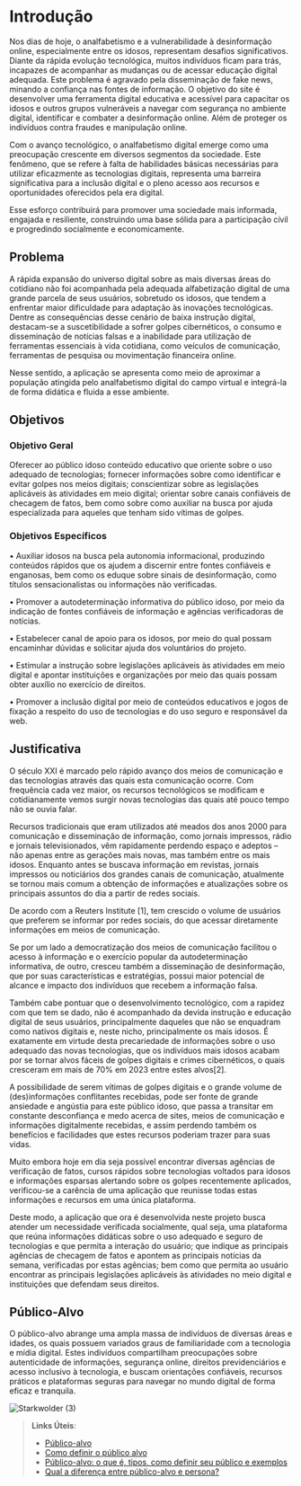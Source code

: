 # Introdução

Nos dias de hoje, o analfabetismo e a vulnerabilidade à desinformação online, especialmente entre os idosos, representam desafios significativos. Diante da rápida evolução tecnológica, muitos indivíduos ficam para trás, incapazes de acompanhar as mudanças ou de acessar educação digital adequada. Este problema é agravado pela disseminação de fake news, minando a confiança nas fontes de informação. O objetivo do site é desenvolver uma ferramenta digital educativa e acessível para capacitar os idosos e outros grupos vulneráveis a navegar com segurança no ambiente digital, identificar e combater a desinformação online. Além de proteger os indivíduos contra fraudes e manipulação online.

Com o avanço tecnológico, o analfabetismo digital emerge como uma preocupação crescente em diversos segmentos da sociedade. Este fenômeno, que se refere à falta de habilidades básicas necessárias para utilizar eficazmente as tecnologias digitais, representa uma barreira significativa para a inclusão digital e o pleno acesso aos recursos e oportunidades oferecidos pela era digital.

Esse esforço contribuirá para promover uma sociedade mais informada, engajada e resiliente, construindo uma base sólida para a participação cívil e progredindo socialmente e economicamente.

## Problema

A rápida expansão do universo digital sobre as mais diversas áreas do cotidiano não foi acompanhada pela adequada alfabetização digital de uma grande parcela de seus usuários, sobretudo os idosos, que tendem a enfrentar maior dificuldade para adaptação às inovações tecnológicas. Dentre as consequências desse cenário de baixa instrução digital, destacam-se a suscetibilidade a sofrer golpes cibernéticos, o consumo e disseminação de notícias falsas e a inabilidade para utilização de ferramentas essenciais à vida cotidiana, como veículos de comunicação, ferramentas de pesquisa ou movimentação financeira online. 

Nesse sentido, a aplicação se apresenta como meio de aproximar a população atingida pelo analfabetismo digital do campo virtual e integrá-la de forma didática e fluida a esse ambiente.

## Objetivos

### Objetivo Geral

Oferecer ao público idoso conteúdo educativo que oriente sobre o uso adequado de tecnologias; fornecer informações sobre como identificar e evitar golpes nos meios digitais; conscientizar sobre as legislações aplicáveis às atividades em meio digital; orientar sobre canais confiáveis de checagem de fatos, bem como sobre como auxiliar na busca por ajuda especializada para aqueles que tenham sido vítimas de golpes. 

### Objetivos Específicos

•	Auxiliar idosos na busca pela autonomia informacional, produzindo conteúdos rápidos que os ajudem a discernir entre fontes confiáveis e enganosas, bem como os eduque sobre sinais de desinformação, como títulos sensacionalistas ou informações não verificadas. 

•	Promover a autodeterminação informativa do público idoso, por meio da indicação de fontes confiáveis de informação e agências verificadoras de notícias.

•	Estabelecer canal de apoio para os idosos, por meio do qual possam encaminhar dúvidas e solicitar ajuda dos voluntários do projeto. 

•	Estimular a instrução sobre legislações aplicáveis às atividades em meio digital e apontar instituições e organizações por meio das quais possam obter auxílio no exercício de direitos.

•	Promover a inclusão digital por meio de conteúdos educativos e jogos de fixação a respeito do uso de tecnologias e do uso seguro e responsável da web.

## Justificativa

O século XXI é marcado pelo rápido avanço dos meios de comunicação e das tecnologias através das quais esta comunicação ocorre. Com frequência cada vez maior, os recursos tecnológicos se modificam e cotidianamente vemos surgir novas tecnologias das quais até pouco tempo não se ouvia falar. 

Recursos tradicionais que eram utilizados até meados dos anos 2000 para comunicação e disseminação de informação, como jornais impressos, rádio e jornais televisionados, vêm rapidamente perdendo espaço e adeptos – não apenas entre as gerações mais novas, mas também entre os mais idosos. Enquanto antes se buscava informação em revistas, jornais impressos ou noticiários dos grandes canais de comunicação, atualmente se tornou mais comum a obtenção de informações e atualizações sobre os principais assuntos do dia a partir de redes sociais. 

De acordo com a Reuters Institute [1], tem crescido o volume de usuários que preferem se informar por redes sociais, do que acessar diretamente informações em meios de comunicação.  

Se por um lado a democratização dos meios de comunicação facilitou o acesso à informação e o exercício popular da autodeterminação informativa, de outro, cresceu também a disseminação de desinformação, que por suas características e estratégias, possui maior potencial de alcance e impacto dos indivíduos que recebem a informação falsa. 

Também cabe pontuar que o desenvolvimento tecnológico, com a rapidez com que tem se dado, não é acompanhado da devida instrução e educação digital de seus usuários, principalmente daqueles que não se enquadram como nativos digitais  e, neste nicho, principalmente os mais idosos. É exatamente em virtude desta precariedade de informações sobre o uso adequado das novas tecnologias, que os indivíduos mais idosos acabam por se tornar alvos fáceis de golpes digitais e crimes cibernéticos, o quais cresceram em mais de 70% em 2023 entre estes alvos[2]. 

A possibilidade de serem vítimas de golpes digitais e o grande volume de (des)informações conflitantes recebidas, pode ser fonte de grande ansiedade e angústia para este público idoso, que passa a transitar em constante desconfiança e medo acerca de sites, meios de comunicação e informações digitalmente recebidas, e assim perdendo também os benefícios e facilidades que estes recursos poderiam trazer para suas vidas.

Muito embora hoje em dia seja possível encontrar diversas agências de verificação de fatos, cursos rápidos sobre tecnologias voltados para idosos e informações esparsas alertando sobre os golpes recentemente aplicados, verificou-se a carência de uma aplicação que reunisse todas estas informações e recursos em uma única plataforma.

Deste modo, a aplicação que ora é desenvolvida neste projeto busca atender um necessidade verificada socialmente, qual seja, uma plataforma que reúna informações didáticas sobre o uso adequado e seguro de tecnologias e que permita a interação do usuário; que indique as principais agências de checagem de fatos e apontem as principais notícias da semana, verificadas por estas agências; bem como que permita ao usuário encontrar as principais legislações aplicáveis às atividades no meio digital e instituições que defendam seus direitos. 

## Público-Alvo

O público-alvo abrange uma ampla massa de indivíduos de diversas áreas e idades, os quais possuem variados graus de familiaridade com a tecnologia e mídia digital. Estes indivíduos compartilham preocupações sobre autenticidade de informações, segurança online, direitos previdenciários e acesso inclusivo à tecnologia, e buscam orientações confiáveis, recursos práticos e plataformas seguras para navegar no mundo digital de forma eficaz e tranquila.

![Starkwolder (3)](https://github.com/ICEI-PUC-Minas-PMV-SI/pmv-si-2024-1-pe1-t2-desinformacaodigital/assets/161175013/3211923c-91ab-4c36-a189-37f1beacda96)

> **Links Úteis**:
> - [Público-alvo](https://blog.hotmart.com/pt-br/publico-alvo/)
> - [Como definir o público alvo](https://exame.com/pme/5-dicas-essenciais-para-definir-o-publico-alvo-do-seu-negocio/)
> - [Público-alvo: o que é, tipos, como definir seu público e exemplos](https://klickpages.com.br/blog/publico-alvo-o-que-e/)
> - [Qual a diferença entre público-alvo e persona?](https://rockcontent.com/blog/diferenca-publico-alvo-e-persona/)
